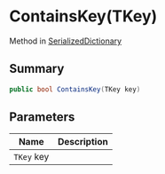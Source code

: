 # ContainsKey(TKey)

Method in [SerializedDictionary](./)

## Summary

```csharp
public bool ContainsKey(TKey key)
```

## Parameters

| Name       | Description |
| ---------- | ----------- |
| `TKey` key |             |
